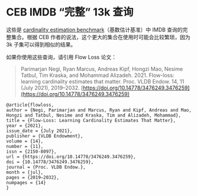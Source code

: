 # CEB IMDB “完整” 13k 查询

这些是 [cardinality estimation benchmark](https://github.com/learnedsystems/CEB)（基数估计基准）中 IMDB 查询的完整集合。根据 CEB 作者的说法，这个更大的集合在使用时可能会比较繁琐，因为 3k 子集可以得到相似的结果。

如果你使用这些查询，请引用 Flow Loss 论文：

> Parimarjan Negi, Ryan Marcus, Andreas Kipf, Hongzi Mao, Nesime Tatbul, Tim Kraska, and Mohammad Alizadeh. 2021. Flow-loss: learning cardinality estimates that matter. Proc. VLDB Endow. 14, 11 (July 2021), 2019–2032. [https://doi.org/10.14778/3476249.3476259](https://doi.org/10.14778/3476249.3476259)

```
@article{flowloss,
author = {Negi, Parimarjan and Marcus, Ryan and Kipf, Andreas and Mao, Hongzi and Tatbul, Nesime and Kraska, Tim and Alizadeh, Mohammad},
title = {Flow-Loss: Learning Cardinality Estimates That Matter},
year = {2021},
issue_date = {July 2021},
publisher = {VLDB Endowment},
volume = {14},
number = {11},
issn = {2150-8097},
url = {https://doi.org/10.14778/3476249.3476259},
doi = {10.14778/3476249.3476259},
journal = {Proc. VLDB Endow.},
month = {jul},
pages = {2019–2032},
numpages = {14}
}
```
